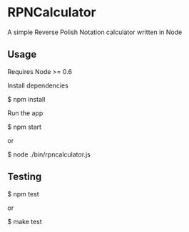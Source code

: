 RPNCalculator
=============

A simple Reverse Polish Notation calculator written in Node

## Usage

Requires Node >= 0.6

Install dependencies
  
  $ npm install

Run the app

  $ npm start

or

  $ node ./bin/rpncalculator.js

## Testing

  $ npm test

or

  $ make test